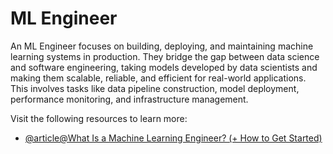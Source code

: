# ML Engineer

An ML Engineer focuses on building, deploying, and maintaining machine learning systems in production. They bridge the gap between data science and software engineering, taking models developed by data scientists and making them scalable, reliable, and efficient for real-world applications. This involves tasks like data pipeline construction, model deployment, performance monitoring, and infrastructure management.

Visit the following resources to learn more:

- [@article@What Is a Machine Learning Engineer? (+ How to Get Started)](https://www.coursera.org/articles/what-is-machine-learning-engineer)